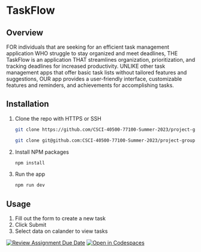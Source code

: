 # TaskFlow

## Overview

FOR individuals that are seeking for an efficient task management application WHO struggle to stay organized and meet deadlines, THE TaskFlow is an application THAT streamlines organization, prioritization, and tracking deadlines for increased productivity. UNLIKE other task management apps that offer basic task lists without tailored features and suggestions, OUR app provides a user-friendly interface, customizable features and reminders, and achievements for accomplishing tasks.

## Installation

1. Clone the repo with HTTPS or SSH

    ```sh
    git clone https://github.com/CSCI-40500-77100-Summer-2023/project-group-2.git
    ```

    ```sh
    git clone git@github.com:CSCI-40500-77100-Summer-2023/project-group-2.git
    ```

2. Install NPM packages

    ```sh
    npm install
    ```

3. Run the app

    ```sh
    npm run dev
    ```

## Usage

1. Fill out the form to create a new task
2. Click Submit
3. Select data on calander to view tasks


[![Review Assignment Due Date](https://classroom.github.com/assets/deadline-readme-button-24ddc0f5d75046c5622901739e7c5dd533143b0c8e959d652212380cedb1ea36.svg)](https://classroom.github.com/a/KgC_EPX5)
[![Open in Codespaces](https://classroom.github.com/assets/launch-codespace-7f7980b617ed060a017424585567c406b6ee15c891e84e1186181d67ecf80aa0.svg)](https://classroom.github.com/open-in-codespaces?assignment_repo_id=11310054)
